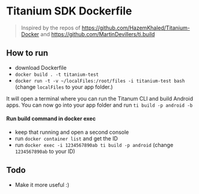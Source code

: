 # Titanium SDK Dockerfile

> Inspired by the repos of https://github.com/HazemKhaled/Titanium-Docker and https://github.com/MartinDevillers/ti.build

## How to run

* download Dockerfile
* `docker build . -t titanium-test`
* `docker run -t -v ~/localFiles:/root/files -i titanium-test bash` (change `localFiles` to your app folder.)

It will open a terminal where you can run the Titanum CLI and build Android apps. You can now go into your app folder and run `ti build -p android -b`

#### Run build command in docker exec
* keep that running and open a second console
* run `docker container list` and get the ID
* run `docker exec -i 1234567890ab ti build -p android` (change `1234567890ab` to your ID)




## Todo

* Make it more useful :)
